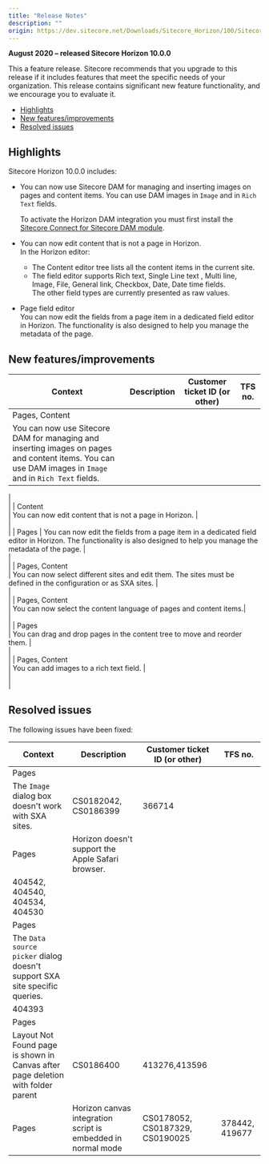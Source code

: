 ```yaml
---
title: "Release Notes"
description: ""
origin: https://dev.sitecore.net/Downloads/Sitecore_Horizon/100/Sitecore_Horizon_1000/Release_Notes
---
```


**August 2020 – released Sitecore Horizon 10.0.0**

This a feature release. Sitecore recommends that you upgrade to this release if it includes features that meet the specific needs of your organization. This release contains significant new feature functionality, and we encourage you to evaluate it.

-   [Highlights](#Highlights)
-   [New features/improvements](#New)
-   [Resolved issues](#Resolved)

## Highlights

Sitecore Horizon 10.0.0 includes:

-   ​​​​You can now use Sitecore DAM for managing and inserting images on pages and content items. You can use DAM images in `Image` and in `Rich Text` fields.
    
    To activate the Horizon DAM integration you must first install the [Sitecore Connect for Sitecore DAM module](/downloads/Sitecore_Plugin_for_Stylelabs_DAM).
    
-   You can now edit content that is not a page in Horizon.  
    In the Horizon editor:  
    -   The Content editor tree lists all the content items in the current site.
    -   The field editor supports Rich text, Single Line text , Multi line, Image, File, General link, ​Checkbox, Date, Date time fields.  
        ​​The other field types are currently presented as raw values.
-   Page field editor​  
    You can now edit the fields from a page item in a dedicated field editor in Horizon. The functionality is also designed to help you manage the metadata of the page.

## New features/improvements

 | Context | Description | Customer ticket ID (or other) | TFS no. |
 | --- | --- | --- | --- |
 | Pages, Content  
 | ​​​​​You can now use Sitecore DAM for managing and inserting images on pages and content items. You can use DAM images in `Image` and in `Rich Text` fields. |   
 |   
 |
 | Content  
 | You can now edit content that is not a page in Horizon. |   
 |   
 |
 | Pages | ​​​You can now edit the fields from a page item in a dedicated field editor in Horizon. The functionality is also designed to help you manage the metadata of the page. |   
 |   
 |
 | Pages, Content  
 | ​​​You can now select different sites and edit them. The sites must be defined in the configuration or as SXA sites. |   
 |   
 |
 | Pages, Content  
 | You can now select the content la​nguage of pages and content items.​​ |   
 |   
 |
 | Pages  
 | ​​​You can drag and drop pages in the content tree​ to move and reorder them. |   
 |   
 |
 | Pages, Content  
 | ​You can add images to a rich text field. |   
 |   
 |

## Resolved issues

The following issues have been fixed:

 | Context | Description | Customer ticket ID (or other) | TFS no. |
 | --- | --- | --- | --- |
 | Pages  
 | ​​​​The `Image` dialog box doesn't work with SXA​ sites. | CS0182042, CS0186399 | 366714 |
 | Pages | ​​Horizon doesn't support the Apple Safari browser. |   
 | 404542, 404540, 404534, 404530 |
 | Pages  
 | ​​​​The `Data source picker` dialog doesn't support SXA site specific queries. |   
 | 404393 |
 | Pages  
 | Layout Not Found page is shown in Canvas after page deletion with folder parent | CS0186400 | 413276,413596 |
 | Pages | Horizon canvas integration script is embedded in normal mode | CS0178052, CS0187329, CS0190025 | 378442, 419677 |